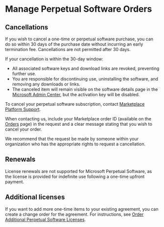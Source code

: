 # Manage Perpetual Software Orders

## Cancellations

If you wish to cancel a one-time or perpetual software purchase, you can do so within 30 days of the purchase date without incurring an early termination fee. Cancellations are not permitted after 30 days.&#x20;

If your cancellation is within the 30-day window:

* All associated software keys and download links are revoked, preventing further use.
* You are responsible for discontinuing use, uninstalling the software, and removing any downloads or links.
* The canceled item will remain visible on the software details page in the [Microsoft Admin Center](https://admin.microsoft.com), but the activation key will be disabled.&#x20;

To cancel your perpetual software subscription, contact [Marketplace Platform Support](../../../help-and-support/contact-support.md#contacting-marketplace-platform-support).&#x20;

When contacting us, include your Marketplace order ID (available on the [Orders](../../../modules-and-features/marketplace/orders/) page) in the request and a clear message stating that you wish to cancel your order.&#x20;

We recommend that the request be made by someone within your organization who has the appropriate rights to request a cancellation.

## Renewals

License renewals are not supported for Microsoft Perpetual Software, as the license is provided for indefinite use following a one-time upfront payment.

## Additional licenses

If you want to add more one-time items to your existing agreement, you can create a change order for the agreement. For instructions, see [Order Additional Perpetual Software Licenses](../tutorials-and-videos/perpetual-software/order-additional-perpetual-software-licenses.md).
